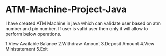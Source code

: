 # ATM-Machine-Project-Java
I have created ATM Machine in java which can validate user based on atm number and pin number. If user is valid user then only it will allow to perform below operations.

1.View Available Balance
2.Withdraw Amount
3.Deposit Amount
4.View Ministatement
5.Exit
